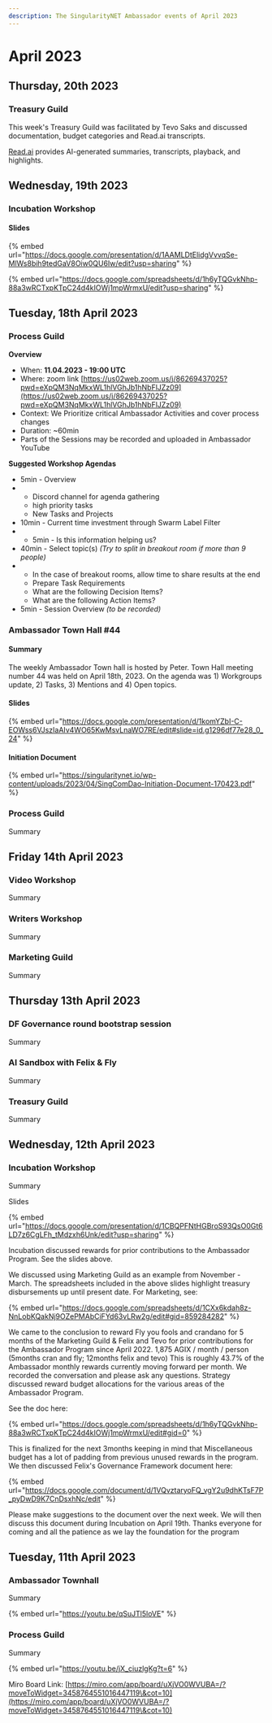 ```yaml
---
description: The SingularityNET Ambassador events of April 2023
---
```


# April 2023

## Thursday, 20th 2023

### Treasury Guild

This week's Treasury Guild was facilitated by Tevo Saks and discussed documentation, budget categories and Read.ai transcripts.

[Read.ai](https://www.read.ai/) provides AI-generated summaries, transcripts, playback, and highlights.

## Wednesday, 19th 2023

### Incubation Workshop

#### Slides

{% embed url="https://docs.google.com/presentation/d/1AAMLDtElidgVvvqSe-MlWs8bih9tedGaV8Oiw0QU6Iw/edit?usp=sharing" %}

{% embed url="https://docs.google.com/spreadsheets/d/1h6yTQGvkNhp-88a3wRCTxpKTpC24d4kIOWj1mpWrmxU/edit?usp=sharing" %}

## Tuesday, 18th April 2023

### Process Guild

**Overview**

* When: **11.04.2023 - 19:00 UTC**
* Where: zoom link [https://us02web.zoom.us/j/86269437025?pwd=eXpQM3NqMkxWL1hlVGhJb1hNbFlJZz09](https://us02web.zoom.us/j/86269437025?pwd=eXpQM3NqMkxWL1hlVGhJb1hNbFlJZz09)
* Context: We Prioritize critical Ambassador Activities and cover process changes
* Duration: \~60min
* Parts of the Sessions may be recorded and uploaded in Ambassador YouTube

**Suggested Workshop Agendas**

* 5min - Overview
*
  * Discord channel for agenda gathering
  * high priority tasks
  * New Tasks and Projects
* 10min - Current time investment through Swarm Label Filter
*
  * 5min - Is this information helping us?
* 40min - Select topic(s) _(Try to split in breakout room if more than 9 people)_
*
  * In the case of breakout rooms, allow time to share results at the end
  * Prepare Task Requirements
  * What are the following Decision Items?
  * What are the following Action Items?
* 5min - Session Overview _(to be recorded)_

### Ambassador Town Hall #44

#### Summary

The weekly Ambassador Town hall is hosted by Peter. Town Hall meeting number 44 was held on April 18th, 2023. On the agenda was 1) Workgroups update, 2) Tasks, 3) Mentions and 4) Open topics.

#### Slides

{% embed url="https://docs.google.com/presentation/d/1komYZbI-C-EOWss6VJszIaAIv4WO65KwMsvLnaWO7RE/edit#slide=id.g1296df77e28_0_24" %}

#### Initiation Document

{% embed url="https://singularitynet.io/wp-content/uploads/2023/04/SingComDao-Initiation-Document-170423.pdf" %}

### Process Guild

Summary

## Friday 14th April 2023

### Video Workshop

Summary

### Writers Workshop

Summary

### Marketing Guild

Summary

## Thursday 13th April 2023

### DF Governance round bootstrap session

Summary

### AI Sandbox with Felix & Fly

Summary

### Treasury Guild

Summary

## Wednesday, 12th April 2023

### Incubation Workshop

Summary

Slides

{% embed url="https://docs.google.com/presentation/d/1CBQPFNtHGBroS93QsO0Gt6LD7z6CgLFh_tMdzxh6Unk/edit?usp=sharing" %}

Incubation discussed rewards for prior contributions to the Ambassador Program. See the slides above.

We discussed using Marketing Guild as an example from November - March. The spreadsheets included in the above slides highlight treasury disbursements up until present date. For Marketing, see:&#x20;

{% embed url="https://docs.google.com/spreadsheets/d/1CXx6kdah8z-NnLobKQakNj9OZePMAbCiFYd63vLRw2g/edit#gid=859284282" %}

We came to the conclusion to reward Fly you fools and crandano for 5 months of the Marketing Guild & Felix and Tevo for prior contributions for the Ambassador Program since April 2022. 1,875 AGIX / month / person (5months cran and fly; 12months felix and tevo) This is roughly 43.7% of the Ambassador monthly rewards currently moving forward per month. We recorded the conversation and please ask any questions. Strategy discussed reward budget allocations for the various areas of the Ambassador Program.&#x20;

See the doc here:

{% embed url="https://docs.google.com/spreadsheets/d/1h6yTQGvkNhp-88a3wRCTxpKTpC24d4kIOWj1mpWrmxU/edit#gid=0" %}

This is finalized for the next 3months keeping in mind that Miscellaneous budget has a lot of padding from previous unused rewards in the program. We then discussed Felix's Governance Framework document here:

{% embed url="https://docs.google.com/document/d/1VQvztaryoFQ_vgY2u9dhKTsF7P_pyDwD9K7CnDsxhNc/edit" %}

Please make suggestions to the document over the next week. We will then discuss this document during Incubation on April 19th. Thanks everyone for coming and all the patience as we lay the foundation for the program

## Tuesday, 11th April 2023

### Ambassador Townhall

Summary

{% embed url="https://youtu.be/qSuJTl5loVE" %}

### Process Guild

Summary

{% embed url="https://youtu.be/jX_ciuzlgKg?t=6" %}

Miro Board Link: [https://miro.com/app/board/uXjVO0WVUBA=/?moveToWidget=3458764551016447119\&cot=10](https://miro.com/app/board/uXjVO0WVUBA=/?moveToWidget=3458764551016447119\&cot=10)
